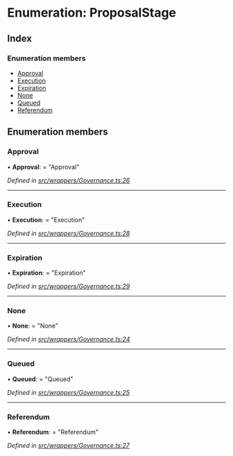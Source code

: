 # Enumeration: ProposalStage

## Index

### Enumeration members

* [Approval](_wrappers_governance_.proposalstage.md#approval)
* [Execution](_wrappers_governance_.proposalstage.md#execution)
* [Expiration](_wrappers_governance_.proposalstage.md#expiration)
* [None](_wrappers_governance_.proposalstage.md#none)
* [Queued](_wrappers_governance_.proposalstage.md#queued)
* [Referendum](_wrappers_governance_.proposalstage.md#referendum)

## Enumeration members

###  Approval

• **Approval**: = "Approval"

*Defined in [src/wrappers/Governance.ts:26](https://github.com/celo-org/celo-monorepo/blob/master/packages/contractkit/src/wrappers/Governance.ts#L26)*

___

###  Execution

• **Execution**: = "Execution"

*Defined in [src/wrappers/Governance.ts:28](https://github.com/celo-org/celo-monorepo/blob/master/packages/contractkit/src/wrappers/Governance.ts#L28)*

___

###  Expiration

• **Expiration**: = "Expiration"

*Defined in [src/wrappers/Governance.ts:29](https://github.com/celo-org/celo-monorepo/blob/master/packages/contractkit/src/wrappers/Governance.ts#L29)*

___

###  None

• **None**: = "None"

*Defined in [src/wrappers/Governance.ts:24](https://github.com/celo-org/celo-monorepo/blob/master/packages/contractkit/src/wrappers/Governance.ts#L24)*

___

###  Queued

• **Queued**: = "Queued"

*Defined in [src/wrappers/Governance.ts:25](https://github.com/celo-org/celo-monorepo/blob/master/packages/contractkit/src/wrappers/Governance.ts#L25)*

___

###  Referendum

• **Referendum**: = "Referendum"

*Defined in [src/wrappers/Governance.ts:27](https://github.com/celo-org/celo-monorepo/blob/master/packages/contractkit/src/wrappers/Governance.ts#L27)*
